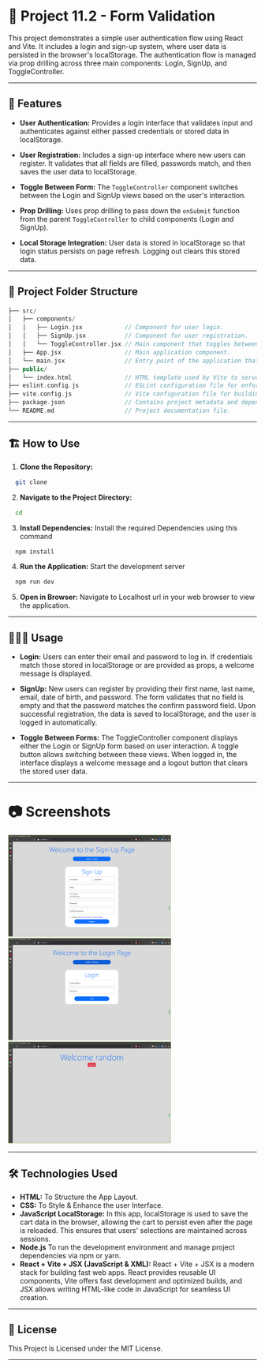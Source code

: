 # 📌 Project 11.2 - Form Validation

This project demonstrates a simple user authentication flow using React and Vite. It includes a login and sign-up system, where user data is persisted in the browser's localStorage. The authentication flow is managed via prop drilling across three main components: Login, SignUp, and ToggleController.

---

## 🚀 Features

- **User Authentication:**
  Provides a login interface that validates input and authenticates against either passed credentials or stored data in localStorage.

- **User Registration:**
  Includes a sign-up interface where new users can register. It validates that all fields are filled, passwords match, and then saves the user data to localStorage.

- **Toggle Between Form:**
  The `ToggleController` component switches between the Login and SignUp views based on the user's interaction.

- **Prop Drilling:**
  Uses prop drilling to pass down the `onSubmit` function from the parent `ToggleController` to child components (Login and SignUp).

- **Local Storage Integration:**
  User data is stored in localStorage so that login status persists on page refresh. Logging out clears this stored data.

---

## 📂 Project Folder Structure

```cpp
├── src/
│   ├── components/
│   │   ├── Login.jsx            // Component for user login.
│   │   ├── SignUp.jsx           // Component for user registration.
│   │   └── ToggleController.jsx // Main component that toggles between Login and SignUp.
│   ├── App.jsx                  // Main application component.
│   └── main.jsx                 // Entry point of the application that renders the App component.
├── public/
│   └── index.html               // HTML template used by Vite to serve the React app.
├── eslint.config.js             // ESLint configuration file for enforcing code quality and consistency.
├── vite.config.js               // Vite configuration file for building and serving the project.
├── package.json                 // Contains project metadata and dependencies.
└── README.md                    // Project documentation file.

```

---

## 🏗️ How to Use

1. **Clone the Repository:**

```bash
  git clone
```

2. **Navigate to the Project Directory:**

```bash
  cd
```

3. **Install Dependencies:**
   Install the required Dependencies using this command

```bash
  npm install
```

4. **Run the Application:**
   Start the development server

```bash
  npm run dev
```

5. **Open in Browser:**
   Navigate to Localhost url in your web browser to view the application.

---

## 👨🏼‍💻 Usage

- **Login:**
  Users can enter their email and password to log in. If credentials match those stored in localStorage or are provided as props, a welcome message is displayed.

- **SignUp:**
  New users can register by providing their first name, last name, email, date of birth, and password. The form validates that no field is empty and that the password matches the confirm password field. Upon successful registration, the data is saved to localStorage, and the user is logged in automatically.

- **Toggle Between Forms:**
  The ToggleController component displays either the Login or SignUp form based on user interaction. A toggle button allows switching between these views. When logged in, the interface displays a welcome message and a logout button that clears the stored user data.

---

# 📷 Screenshots

<img width="330" alt="Form Validation - 1" src="./src/Images/From Validation - 1.png">
<img width="330" alt="Form Validation - 2" src="./src/Images/From Validation - 2.png">
<img width="330" alt="Form Validation - 3" src="./src/Images/From Validation - 3.png">

---

## 🛠️ Technologies Used

- **HTML:**
  To Structure the App Layout.
- **CSS:**
  To Style & Enhance the user Interface.
- **JavaScript LocalStorage:**
  In this app, localStorage is used to save the cart data in the browser, allowing the cart to persist even after the page is reloaded. This ensures that users' selections are maintained across sessions.
- **Node.js**
  To run the development environment and manage project dependencies via npm or yarn.
- **React + Vite + JSX (JavaScript & XML):**
  React + Vite + JSX is a modern stack for building fast web apps. React provides reusable UI components, Vite offers fast development and optimized builds, and JSX allows writing HTML-like code in JavaScript for seamless UI creation.

---

## 📜 License

This Project is Licensed under the MIT License.

---
